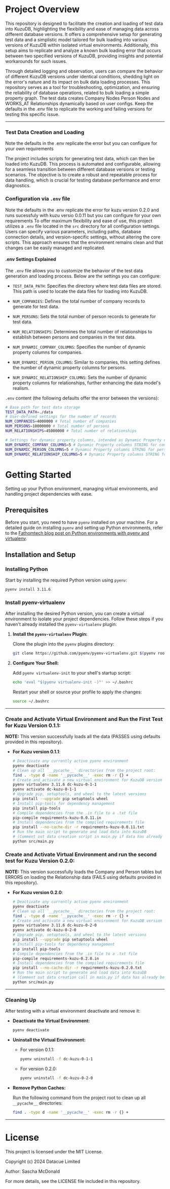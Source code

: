 
# Project Overview

This repository is designed to facilitate the creation and loading of test data into KuzuDB, highlighting the flexibility and ease of managing data across different database versions. It offers a comprehensive setup for generating test data and a simplistic model tailored for bulk loading into various versions of KuzuDB within isolated virtual environments. Additionally, this setup aims to replicate and analyze a known bulk loading error that occurs between two specified versions of KuzuDB, providing insights and potential workarounds for such issues.

Through detailed logging and observation, users can compare the behavior of different KuzuDB versions under identical conditions, shedding light on the error's nature and its impact on bulk data loading processes. This repository serves as a tool for troubleshooting, optimization, and ensuring the reliability of database operations, related to bulk loading a simple property graph. The test data creates Company Nodes Person Nodes and WORKS_AT Relationships dynamically based on user configs. Keep the defaults in the .env file to replicate the working and failing versions for testing this specific issue.

---

### Test Data Creation and Loading

Note the defaults in the .env replicate the error but you can configure for your own requirements

The project includes scripts for generating test data, which can then be loaded into KuzuDB. This process is automated and configurable, allowing for a seamless transition between different database versions or testing scenarios. The objective is to create a robust and repeatable process for data handling, which is crucial for testing database performance and error diagnostics.

### Configuration via `.env` file
Note the defaults in the .env replicate the error for kuzu version 0.2.0 and runs sucessfuly with kuzu versio 0.0.11 but you can configure for your own requirements
To offer maximum flexibility and ease of use, this project utilizes a `.env` file located in the `src` directory for all configuration settings. Users can specify various parameters, including paths, database connection details, and version-specific settings, without altering the core scripts. This approach ensures that the environment remains clean and that changes can be easily managed and replicated.

#### .env Settings Explained

The `.env` file allows you to customize the behavior of the test data generation and loading process. Below are the settings you can configure:

- `TEST_DATA_PATH`: Specifies the directory where test data files are stored. This path is used to locate the data files for loading into KuzuDB.
  
- `NUM_COMPANIES`: Defines the total number of company records to generate for test data.
  
- `NUM_PERSONS`: Sets the total number of person records to generate for test data.
  
- `NUM_RELATIONSHIPS`: Determines the total number of relationships to establish between persons and companies in the test data.

- `NUM_DYNAMIC_COMPANY_COLUMNS`: Specifies the number of dynamic property columns for companies. 

- `NUM_DYNAMIC_PERSON_COLUMNS`: Similar to companies, this setting defines the number of dynamic property columns for persons.
  
- `NUM_DYNAMIC_RELATIONSHIP_COLUMNS`: Sets the number of dynamic property columns for relationships, further enhancing the data model's realism.

 `.env` content (the following defaults offer the error between the versions):


```bash
# Base path for test data storage
TEST_DATA_PATH=./data
# User-defined settings for the number of records
NUM_COMPANIES=4000000 # Total number of companies
NUM_PERSONS=10000000 # Total number of persons
NUM_RELATIONSHIPS=45000000 # Total number of relationships

# Settings for dynamic property columns, intended as Dynamic Property columns STRING (Default) columns
NUM_DYNAMIC_COMPANY_COLUMNS=5 # Dynamic Property columns STRING for companies, default settings
NUM_DYNAMIC_PERSON_COLUMNS=5 # Dynamic Property columns STRING for persons, default settings
NUM_DYNAMIC_RELATIONSHIP_COLUMNS=5 # Dynamic Property columns STRING for relationships, default settings

```


# Getting Started

Setting up your Python environment, managing virtual environments, and handling project dependencies with ease.

## Prerequisites

Before you start, you need to have `pyenv` installed on your machine. For a detailed guide on installing `pyenv` and setting up Python environments, refer to the [Fathomtech blog post on Python environments with pyenv and virtualenv](https://fathomtech.io/blog/python-environments-with-pyenv-and-vitualenv/).

## Installation and Setup

### Installing Python

Start by installing the required Python version using `pyenv`:

```bash
pyenv install 3.11.6
```

### Install pyenv-virtualenv

After installing the desired Python version, you can create a virtual environment to isolate your project dependencies. Follow these steps if you haven't already installed the `pyenv-virtualenv` plugin:

1. **Install the `pyenv-virtualenv` Plugin:**

   Clone the plugin into the `pyenv` plugins directory:

   ```bash
   git clone https://github.com/pyenv/pyenv-virtualenv.git $(pyenv root)/plugins/pyenv-virtualenv
   ```

2. **Configure Your Shell:**

   Add `pyenv virtualenv-init` to your shell's startup script:

   ```bash
   echo 'eval "$(pyenv virtualenv-init -)"' >> ~/.bashrc
   ```

   Restart your shell or source your profile to apply the changes:

   ```bash
   source ~/.bashrc
   ```

---

### Create and Activate Virtual Environment and Run the First Test for Kuzu Version 0.1.1:

**NOTE:** This version successfully loads all the data (PASSES using defaults provided in this repository).

- **For Kuzu version 0.1.1**:

  ```bash
  # Deactivate any currently active pyenv environment
  pyenv deactivate
  # Clean up all `__pycache__` directories from the project root:
  find . -type d -name '__pycache__' -exec rm -r {} +
  # Create and activate a new virtual environment for KuzuDB version 0.1.1
  pyenv virtualenv 3.11.6 dc-kuzu-0-1-1
  pyenv activate dc-kuzu-0-1-1
  # Upgrade pip, setuptools, and wheel to the latest versions
  pip install --upgrade pip setuptools wheel
  # Install pip-tools for dependency management
  pip install pip-tools
  # Compile dependencies from the .in file to a .txt file
  pip-compile requirements-kuzu-0.0.11.in
  # Install dependencies from the compiled requirements file
  pip install --no-cache-dir -r requirements-kuzu-0.0.11.txt
  # Run the main script to generate and load data into KuzuDB
  # (Comment out data creation script in main.py if data has already been generated)
  python src/main.py
  ```

### Create and Activate Virtual Environment and run the second test for Kuzu Version 0.2.0:

**NOTE:** This version successfully loads the Company and Person tables but ERRORS on loading the Relationship data (FAILS using defaults provided in this repository).

- **For Kuzu version 0.2.0**:

  ```bash
  # Deactivate any currently active pyenv environment
  pyenv deactivate
  # Clean up all `__pycache__` directories from the project root:
  find . -type d -name '__pycache__' -exec rm -r {} +
  # Create and activate a new virtual environment for KuzuDB version 0.2.0
  pyenv virtualenv 3.11.6 dc-kuzu-0-2-0
  pyenv activate dc-kuzu-0-2-0
  # Upgrade pip, setuptools, and wheel to the latest versions
  pip install --upgrade pip setuptools wheel
  # Install pip-tools for dependency management
  pip install pip-tools
  # Compile dependencies from the .in file to a .txt file
  pip-compile requirements-kuzu-0.2.0.in
  # Install dependencies from the compiled requirements file
  pip install --no-cache-dir -r requirements-kuzu-0.2.0.txt
  # Run the main script to generate and load data into KuzuDB
  # (Comment out data creation call in main.py if data has already been generated)
  python src/main.py
  ```

---

### Cleaning Up

After testing with a virtual environment deactivate and remove it:

- **Deactivate the Virtual Environment:**

  ```bash
  pyenv deactivate
  ```

- **Uninstall the Virtual Environment:**

  - For version 0.1.1:

    ```bash
    pyenv uninstall -f dc-kuzu-0-1-1
    ```

  - For version 0.2.0:

    ```bash
    pyenv uninstall -f dc-kuzu-0-2-0
    ```

- **Remove Python Caches:**

  Run the following command from the project root to clean up all `__pycache__` directories:

  ```bash
  find . -type d -name '__pycache__' -exec rm -r {} +
  ```

---

# License

This project is licensed under the MIT License.

Copyright (c) 2024 Datacue Limited

Author: Sascha McDonald

For more details, see the LICENSE file included in this repository.
